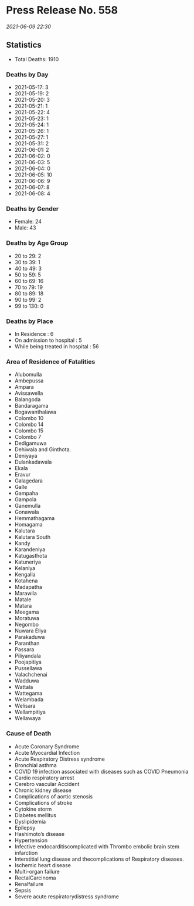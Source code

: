 
# Press Release No. 558
*2021-06-09 22:30*

## Statistics
* Total Deaths: 1910
### Deaths by Day
* 2021-05-17: 3
* 2021-05-19: 2
* 2021-05-20: 3
* 2021-05-21: 1
* 2021-05-22: 4
* 2021-05-23: 1
* 2021-05-24: 1
* 2021-05-26: 1
* 2021-05-27: 1
* 2021-05-31: 2
* 2021-06-01: 2
* 2021-06-02: 0
* 2021-06-03: 5
* 2021-06-04: 0
* 2021-06-05: 10
* 2021-06-06: 9
* 2021-06-07: 8
* 2021-06-08: 4
### Deaths by Gender
* Female: 24
* Male: 43
### Deaths by Age Group
* 20 to 29: 2
* 30 to 39: 1
* 40 to 49: 3
* 50 to 59: 5
* 60 to 69: 16
* 70 to 79: 19
* 80 to 89: 18
* 90 to 99: 2
* 99 to 130: 0
### Deaths by Place
* In Residence : 6
* On admission to hospital : 5
* While being treated in hospital : 56
### Area of Residence of Fatalities
* Alubomulla
* Ambepussa
* Ampara
* Avissawella
* Balangoda
* Bandaragama
* Bogawanthalawa
* Colombo 10
* Colombo 14
* Colombo 15
* Colombo 7
* Dedigamuwa
* Dehiwala and Ginthota.
* Deniyaya
* Dulankadawala
* Ekala
* Eravur
* Galagedara
* Galle
* Gampaha
* Gampola
* Ganemulla
* Gonawala
* Hemmathagama
* Homagama
* Kalutara
* Kalutara South
* Kandy
* Karandeniya
* Katugasthota
* Katuneriya
* Kelaniya
* Kengalla
* Kotahena
* Madapatha
* Marawila
* Matale
* Matara
* Meegama
* Moratuwa
* Negombo
* Nuwara Eliya
* Parakaduwa
* Paranthan
* Passara
* Piliyandala
* Poojapitiya
* Pussellawa
* Valachchenai
* Wadduwa
* Wattala
* Wattegama
* Welambada
* Welisara
* Wellampitiya
* Wellawaya
### Cause of Death
* Acute Coronary Syndrome
* Acute Myocardial Infection
* Acute Respiratory Distress syndrome
* Bronchial asthma
* COVID 19 infection associated with diseases such as COVID Pneumonia
* Cardio respiratory arrest
* Cerebro vascular Accident
* Chronic kidney disease
* Complications of aortic stenosis
* Complications of stroke
* Cytokine storm
* Diabetes mellitus
* Dyslipidemia
* Epilepsy
* Hashimoto’s disease
* Hypertension
* Infective endocarditiscomplicated with Thrombo embolic brain stem infarction
* Interstitial lung disease and thecomplications of Respiratory diseases.
* Ischemic heart disease
* Multi-organ failure
* RectalCarcinoma
* Renalfailure
* Sepsis
* Severe acute respiratorydistress syndrome




        